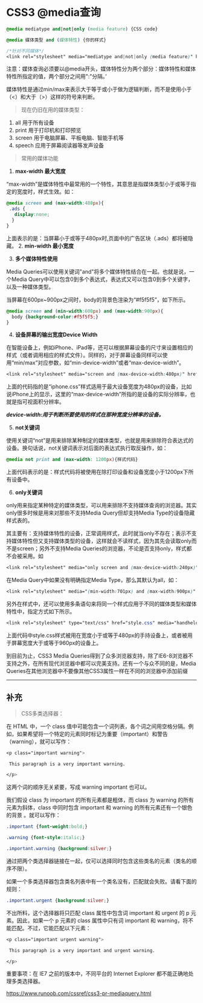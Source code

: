 # CSS3 @media查询
```css
@media mediatype and|not|only (media feature) {CSS code}

@media 媒体类型 and (媒体特性) {你的样式}

/*针对不同媒体*/
<link rel="stylesheet" media="mediatype and|not|only (media feature)" href="mystylesheet.css">
```
注意：媒体查询必须要以@media开头，媒体特性分为两个部分：媒体特性和媒体特性所指定的值，两个部分之间用":"分隔。’

媒体特性是通过min/max来表示大于等于或小于做为逻辑判断，而不是使用小于（<）和大于（>）这样的符号来判断。

>现在仍旧在用的媒体类型：

1. all 用于所有设备
2. print 用于打印机和打印预览
3. screen 用于电脑屏幕、平板电脑、智能手机等
4. speech 应用于屏幕阅读器等发声设备

>常用的媒体功能

1. **max-width 最大宽度**

“max-width”是媒体特性中最常用的一个特性，其意思是指媒体类型小于或等于指定的宽度时，样式生效。如：
```css
@media screen and (max-width:480px){
 .ads {
   display:none;
  }
}
```
上面表示的是：当屏幕小于或等于480px时,页面中的广告区块（.ads）都将被隐藏。
2. **min-width 最小宽度**

3. **多个媒体特性使用**

Media Queries可以使用关键词"and"将多个媒体特性结合在一起。也就是说，一个Media Query中可以包含0到多个表达式，表达式又可以包含0到多个关键字，以及一种媒体类型。

当屏幕在600px~900px之间时，body的背景色渲染为“#f5f5f5”，如下所示。
```css
@media screen and (min-width:600px) and (max-width:900px){
  body {background-color:#f5f5f5;}
}
```
4. **设备屏幕的输出宽度Device Width**

在智能设备上，例如iPhone、iPad等，还可以根据屏幕设备的尺寸来设置相应的样式（或者调用相应的样式文件）。同样的，对于屏幕设备同样可以使用“min/max”对应参数，如“min-device-width”或者“max-device-width”。
```css
<link rel="stylesheet" media="screen and (max-device-width:480px)" href="iphone.css" />
```
上面的代码指的是“iphone.css”样式适用于最大设备宽度为480px的设备，比如说iPhone上的显示，这里的“max-device-width”所指的是设备的实际分辨率，也就是指可视面积分辨率。

***device-width:用于判断所要使用的样式在那种宽度分辨率的设备。***

5. **not关键词**

使用关键词“not”是用来排除某种制定的媒体类型，也就是用来排除符合表达式的设备。换句话说，not关键词表示对后面的表达式执行取反操作，如：
```css
@media not print and (max-width: 1200px){样式代码}
```
上面代码表示的是：样式代码将被使用在除打印设备和设备宽度小于1200px下所有设备中。

6. **only关键词**

only用来指定某种特定的媒体类型，可以用来排除不支持媒体查询的浏览器。其实only很多时候是用来对那些不支持Media Query但却支持Media Type的设备隐藏样式表的。

其主要有：支持媒体特性的设备，正常调用样式，此时就当only不存在；表示不支持媒体特性但又支持媒体类型的设备，这样就会不读样式，因为其先会读取only而不是screen；另外不支持Media Queries的浏览器，不论是否支持only，样式都不会被采用。如
```css
<link rel="stylesheet" media="only screen and (max-device-width:240px)" href="android240.css" />
```
在Media Query中如果没有明确指定Media Type，那么其默认为all，如：
```css
<link rel="stylesheet" media="(min-width:701px) and (max-width:900px)" href="mediu.css" /></pre>
```
另外在样式中，还可以使用多条语句来将同一个样式应用于不同的媒体类型和媒体特性中，指定方式如下所示。
```css
<link rel="stylesheet" type="text/css" href="style.css" media="handheld and (max-width:480px), screen and (min-width:960px)" />
```
上面代码中style.css样式被用在宽度小于或等于480px的手持设备上，或者被用于屏幕宽度大于或等于960px的设备上。

到目前为止，CSS3 Media Queries得到了众多浏览器支持，除了IE6-8浏览器不支持之外，在所有现代浏览器中都可以完美支持。还有一个与众不同的是，Media Queries在其他浏览器中不要像其他CSS3属性一样在不同的浏览器中添加前缀

---------------------------------------
## 补充

>CSS多类选择器：

在 HTML 中，一个 class 值中可能包含一个词列表，各个词之间用空格分隔。例如，如果希望将一个特定的元素同时标记为重要（important）和警告（warning），就可以写作：
```css
<p class="important warning">

 This paragraph is a very important warning.

</p>
```
这两个词的顺序无关紧要，写成 warning important 也可以。

我们假设 class 为 important 的所有元素都是粗体，而 class 为 warning 的所有元素为斜体，class 中同时包含 important 和 warning 的所有元素还有一个银色的背景 。就可以写作：
```css
.important {font-weight:bold;}

.warning {font-style:italic;}

.important.warning {background:silver;}
```
通过把两个类选择器链接在一起，仅可以选择同时包含这些类名的元素（类名的顺序不限）。

如果一个多类选择器包含类名列表中有一个类名没有，匹配就会失败。请看下面的规则：
```css
.important.urgent {background:silver;}
```
不出所料，这个选择器将只匹配 class 属性中包含词 important 和 urgent 的 p 元素。因此，如果一个 p 元素的 class 属性中只有词 important 和 warning，将不能匹配。不过，它能匹配以下元素：
 ```css
<p class="important urgent warning">
 
  This paragraph is a very important and urgent warning.

</p>
```
重要事项：在 IE7 之前的版本中，不同平台的 Internet Explorer 都不能正确地处理多类选择器。



https://www.runoob.com/cssref/css3-pr-mediaquery.html